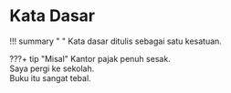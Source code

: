 # Kata Dasar

!!! summary " "
    Kata dasar ditulis sebagai satu kesatuan.

???+ tip "Misal"
    Kantor pajak penuh sesak.  
    Saya pergi ke sekolah.  
    Buku itu sangat tebal.
